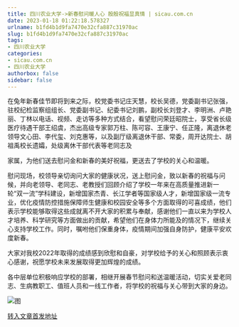 ```yaml
---
title: 四川农业大学->新春慰问暖人心 殷殷祝福显真情 | sicau.com.cn
date: 2023-01-18 01:22:18.578327
urlname: b1fd4b1d9fa7470e32cfa887c31970ac
slug: b1fd4b1d9fa7470e32cfa887c31970ac
tags: 
- 四川农业大学
categories:
- sicau.com.cn
- 四川农业大学
authorbox: false
sidebar: false
---
```

在兔年新春佳节即将到来之际，校党委书记庄天慧，校长吴德，党委副书记张强，驻校纪检监察组组长、党委副书记、纪委书记刘鹏，副校长刘登才、李明洲、卢艳丽、丁林以电话、视频、走访等多种方式结合，看望慰问荣廷昭院士，享受省长级医疗待遇干部王绍虞，杰出高级专家郭万柱、陈可容、王康宁、任正隆，离退休老领导文心田、李代玺、刘克惠等，以及副厅级离退休干部、常委，周开达院士、胡祖禹校长遗孀，处级离休干部代表等老同志及
<!--more-->
家属，为他们送去慰问金和新春的美好祝福，更送去了学校的关心和温暖。

慰问现场，校领导亲切询问大家的健康状况，送上慰问金，致以新春的祝福与问候，并向老领导、老同志、老教授们回顾介绍了学校一年来在高质量推进新一轮“双一流”学科建设，新增国家杰青、长江学者等国家级人才，新增国家级一流专业，优化疫情防控措施保障师生健康和校园安全等多个方面取得的可喜成绩，他们表示学校能够取得这些成就离不开大家的积累与奉献，感谢他们一直以来为学校人才培养、科学研究等方面做出的贡献，希望他们在身体力所能及的情况下，继续关心支持学校工作。同时，嘱咐他们保重身体，疫情期间加强自身防护，健康平安欢度新春。

大家对我校2022年取得的成绩感到欣慰和自豪，对学校给予的关心和照顾表示衷心感谢，祝愿学校未来发展取得更加辉煌的成绩。

各中层单位积极响应学校的部署，相继开展春节慰问和送温暖活动，切实关爱老同志、生病教职工、值班人员和一线工作者，将学校的祝福与关心带到大家的身边。

![图](https://news.sicau.edu.cn/__local/5/9D/FA/5A2B8119FAD492CBF07546DC9EB_847F427A_2B5E1.jpg)

[转入文章首发地址](https://news.sicau.edu.cn/info/1135/70882.htm)